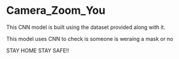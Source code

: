 # Camera_Zoom_You

This CNN model is built using the dataset provided along with it.

This model uses CNN to check is someone is weraing a mask or no


STAY HOME STAY SAFE!!
